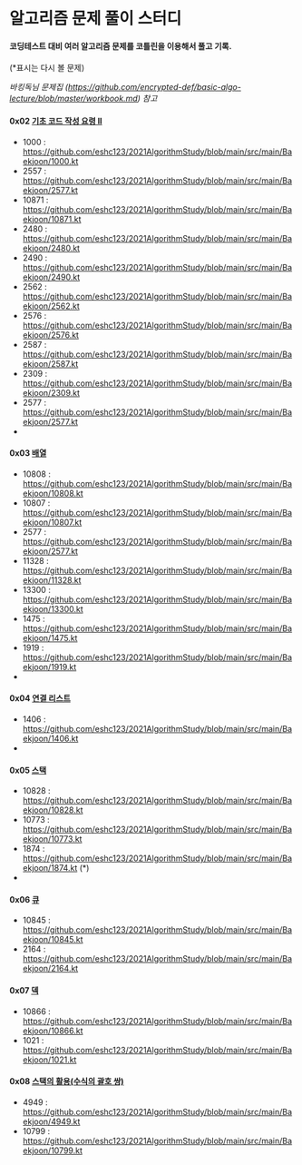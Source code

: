 # 알고리즘 문제 풀이 스터디

#### 코딩테스트 대비 여러 알고리즘 문제를 코틀린을 이용해서 풀고 기록.

(*표시는 다시 볼 문제)



*바킹독님 문제집 (https://github.com/encrypted-def/basic-algo-lecture/blob/master/workbook.md) 참고*

#### 0x02 [기초 코드 작성 요령 II](https://www.acmicpc.net/workbook/view/7306)

- 1000 : https://github.com/eshc123/2021AlgorithmStudy/blob/main/src/main/Baekjoon/1000.kt
- 2557 : https://github.com/eshc123/2021AlgorithmStudy/blob/main/src/main/Baekjoon/2577.kt
- 10871 : https://github.com/eshc123/2021AlgorithmStudy/blob/main/src/main/Baekjoon/10871.kt
- 2480 : https://github.com/eshc123/2021AlgorithmStudy/blob/main/src/main/Baekjoon/2480.kt
- 2490 : https://github.com/eshc123/2021AlgorithmStudy/blob/main/src/main/Baekjoon/2490.kt
- 2562 : https://github.com/eshc123/2021AlgorithmStudy/blob/main/src/main/Baekjoon/2562.kt
- 2576 : https://github.com/eshc123/2021AlgorithmStudy/blob/main/src/main/Baekjoon/2576.kt
- 2587 : https://github.com/eshc123/2021AlgorithmStudy/blob/main/src/main/Baekjoon/2587.kt
- 2309 : https://github.com/eshc123/2021AlgorithmStudy/blob/main/src/main/Baekjoon/2309.kt
- 2577 : https://github.com/eshc123/2021AlgorithmStudy/blob/main/src/main/Baekjoon/2577.kt
- 

#### 0x03 [배열](https://www.acmicpc.net/workbook/view/7307)

- 10808 : https://github.com/eshc123/2021AlgorithmStudy/blob/main/src/main/Baekjoon/10808.kt
- 10807 : https://github.com/eshc123/2021AlgorithmStudy/blob/main/src/main/Baekjoon/10807.kt
- 2577 : https://github.com/eshc123/2021AlgorithmStudy/blob/main/src/main/Baekjoon/2577.kt
- 11328 : https://github.com/eshc123/2021AlgorithmStudy/blob/main/src/main/Baekjoon/11328.kt
- 13300 : https://github.com/eshc123/2021AlgorithmStudy/blob/main/src/main/Baekjoon/13300.kt
- 1475 : https://github.com/eshc123/2021AlgorithmStudy/blob/main/src/main/Baekjoon/1475.kt
- 1919 : https://github.com/eshc123/2021AlgorithmStudy/blob/main/src/main/Baekjoon/1919.kt
- 

#### 0x04 [연결 리스트](https://www.acmicpc.net/workbook/view/7308)

- 1406 : https://github.com/eshc123/2021AlgorithmStudy/blob/main/src/main/Baekjoon/1406.kt
- 

#### 0x05 [스택](https://www.acmicpc.net/workbook/view/7309)

- 10828 : https://github.com/eshc123/2021AlgorithmStudy/blob/main/src/main/Baekjoon/10828.kt
- 10773 : https://github.com/eshc123/2021AlgorithmStudy/blob/main/src/main/Baekjoon/10773.kt
- 1874 : https://github.com/eshc123/2021AlgorithmStudy/blob/main/src/main/Baekjoon/1874.kt (*)
- 

#### 0x06 [큐](https://www.acmicpc.net/workbook/view/7310)

- 10845 : https://github.com/eshc123/2021AlgorithmStudy/blob/main/src/main/Baekjoon/10845.kt
- 2164 : https://github.com/eshc123/2021AlgorithmStudy/blob/main/src/main/Baekjoon/2164.kt



#### 0x07 [덱](https://www.acmicpc.net/workbook/view/7311)

- 10866 : https://github.com/eshc123/2021AlgorithmStudy/blob/main/src/main/Baekjoon/10866.kt
- 1021 : https://github.com/eshc123/2021AlgorithmStudy/blob/main/src/main/Baekjoon/1021.kt



#### 0x08 [스택의 활용(수식의 괄호 쌍)](https://www.acmicpc.net/workbook/view/7312)

- 4949 : https://github.com/eshc123/2021AlgorithmStudy/blob/main/src/main/Baekjoon/4949.kt
- 10799 : https://github.com/eshc123/2021AlgorithmStudy/blob/main/src/main/Baekjoon/10799.kt